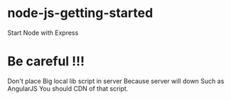 # node-js-getting-started
Start Node with Express

# Be careful !!!
Don't place Big local lib script in server Because server will down
Such as AngularJS 
You should CDN of that script.

